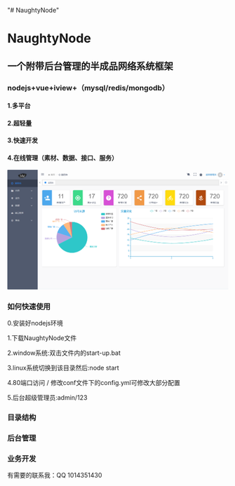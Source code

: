 "# NaughtyNode"  

# NaughtyNode  

## 一个附带后台管理的半成品网络系统框架  
### nodejs+vue+iview+（mysql/redis/mongodb）  
   
#### 1.多平台  
#### 2.超轻量  
#### 3.快速开发  
#### 4.在线管理（素材、数据、接口、服务）  


![image](https://github.com/jingqimao/NaughtyNode/blob/master/preview.jpg)  


###  如何快速使用  

0.安装好nodejs环境

1.下载NaughtyNode文件  

2.window系统:双击文件内的start-up.bat  

3.linux系统切换到该目录然后:node start  

4.80端口访问 / 修改conf文件下的config.yml可修改大部分配置  

5.后台超级管理员:admin/123  

###  目录结构  

###  后台管理  

###  业务开发  

有需要的联系我：QQ 1014351430
